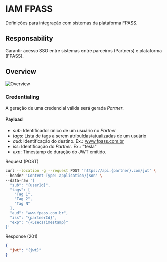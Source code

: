 # IAM FPASS

Definições para integração com sistemas da plataforma FPASS.

## Responsability

Garantir acesso SSO entre sistemas entre parceiros (Partners) e plataforma (FPASS).

## Overview

![Overview](https://www.plantuml.com/plantuml/proxy?cache=no&src=https://raw.githubusercontent.com/holding-fpass/iam-provider-sdk/main/uml/iam-overview-v2.0.2.iuml)

### Credentialing

A geração de uma credencial válida será gerada _Partner_.

#### Payload

- _sub_: Identificador único de um usuário no _Partner_
- _tags_: Lista de tags a serem atribuídas/atualizadas de um usuário
- _aud_: Identificação do destino. Ex.: www.fpass.com.br
- _iss_: Identificação do _Partner_. Ex.: "tesla"
- _exp_: Timestamp de duração do JWT emitido.

Request (POST)

```sh
curl --location -g --request POST 'https://api.{partner}.com/jwt' \
--header 'Content-Type: application/json' \
--data-raw '{
  "sub": "{userId}",
  "tags": [
    "Tag 1",
    "Tag 2",
    "Tag N"
  ],
  "aud": "www.fpass.com.br",
  "iss": "{partnerId}",
  "exp": "{+5secsTimestamp}"
}'
```

Response (201)

```json
{
  "jwt": "{jwt}"
}
```
